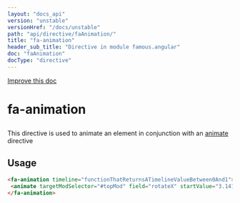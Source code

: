 ```yaml
---
layout: "docs_api"
version: "unstable"
versionHref: "/docs/unstable"
path: "api/directive/faAnimation/"
title: "fa-animation"
header_sub_title: "Directive in module famous.angular"
doc: "faAnimation"
docType: "directive"
---
```


<div class="improve-docs">
  <a href='https://github.com/FamousInternal/famous-angular/edit/master/app/scripts/famous.angular.js#L194'>
    Improve this doc
  </a>
</div>




<h1 class="api-title">

  fa-animation



</h1>





This directive is used to animate an element in conjunction with an <a href="/docs/unstable/api/directive/animate">animate</a> directive








  
<h2 id="usage">Usage</h2>
  
```html
<fa-animation timeline="functionThatReturnsATimelineValueBetween0And1">
 <animate targetModSelector="#topMod" field="rotateX" startValue="3.1415" endValue="0" curve="inQuad" timelineLowerBound="0" timelineUpperBound=".25" />
</fa-animation>
```
  
  

  





